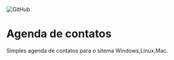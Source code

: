 ![GitHub](https://img.shields.io/github/license/kauanoliveira01/agenda)

# Agenda de contatos
Simples agenda de contatos para o sitema Windows,Linux,Mac.
